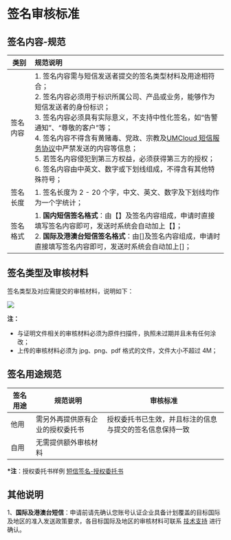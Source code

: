 # 签名审核标准

## 签名内容-规范

| 类别     | 规范说明                                                                                                                                                                                                                                                                                                                                                                                                                                                                       |
| -------- | :----------------------------------------------------------------------------------------------------------------------------------------------------------------------------------------------------------------------------------------------------------------------------------------------------------------------------------------------------------------------------------------------------------------------------------------------------------------------------- |
| 签名内容 | 1. 签名内容需与短信发送者提交的签名类型材料及用途相符合；<br />2. 签名内容必须用于标识所属公司、产品或业务，能够作为短信发送者的身份标识；<br />3. 签名内容必须具有实际意义，不支持中性化签名，如“告警通知”、“尊敬的客户”等；<br />4. 签名内容不得含有黄赌毒、党政、宗教及[UMCloud 短信服务协议](/usms/introduction/service_level)中严禁发送的内容等信息；<br />5. 若签名内容侵犯到第三方权益，必须获得第三方的授权；<br />6. 签名内容由中英文、数字或下划线组成，不得含有其他特殊符号； |
| 签名长度 | 1. 签名长度为 2 - 20 个字，中文、英文、数字及下划线均作为一个字统计；                                                                                                                                                                                                                                                                                                                                                                                                          |
| 签名格式 | 1. **国内短信签名格式**：由【】及签名内容组成，申请时直接填写签名内容即可，发送时系统会自动加上【】；<br/>2. **国际及港澳台短信签名格式**：由[]及签名内容组成，申请时直接填写签名内容即可，发送时系统会自动加上[]；                                                                                                                                                                                                                                                            |

## 签名类型及审核材料

签名类型及对应需提交的审核材料，说明如下：

![](https://umweb-static.cn-sh2.ufileos.com/docs/images/usms/%E7%9F%AD%E4%BF%A1%E6%9C%8D%E5%8A%A1usms_%E7%AD%BE%E5%90%8D%E7%B1%BB%E5%9E%8B%E4%B8%8E%E5%AE%A1%E6%A0%B8%E6%9D%90%E6%96%99.png)

**注：**

- 与证明文件相关的审核材料必须为原件扫描件，执照未过期并且未有任何涂改；
- 上传的审核材料必须为 jpg、png、pdf 格式的文件，文件大小不超过 4M；

## 签名用途规范

| **签名用途** | **规范说明**                     | **审核标准**                                             |
| ------------ | -------------------------------- | -------------------------------------------------------- |
| 他用         | 需另外再提供原有企业的授权委托书 | 授权委托书已生效，并且标注的信息与提交的签名信息保持一致 |
| 自用         | 无需提供额外审核材料             |                                                          |

**\*注**：授权委托书样例 [短信签名-授权委托书](https://umweb-static.cn-sh2.ufileos.com/um-console/%E7%9F%AD%E4%BF%A1%E6%9C%8D%E5%8A%A1USMS_%E6%8E%88%E6%9D%83%E5%A7%94%E6%89%98%E4%B9%A6_%E6%A0%B7%E5%BC%A0.doc)

## 其他说明

1、**国际及港澳台短信**：申请前请先确认您账号认证企业具备计划覆盖的目标国际及地区的准入发送政策要求，各目标国际及地区的审核材料可联系 [技术支持](https://spt.ucloud.cn/30001) 进行确认。
